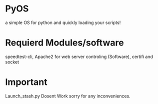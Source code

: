 # PyOS
a simple OS for python and quickly loading your scripts!


# Requierd Modules/software
speedtest-cli,
Apache2 for web server controling (Software),
certifi and
socket



# Important
Launch_stash.py Dosent Work sorry for any inconveniences.
